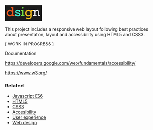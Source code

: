 ![](assets/images/dsign_github.png?v=4&s=100)

This project includes a responsive web layout following best practices about presentation, layout and accessibility using HTML5 and CSS3.

[ WORK IN PROGRESS ]

Documentation

https://developers.google.com/web/fundamentals/accessibility/

https://www.w3.org/


### Related

- [Javascript ES6]()
- [HTML5]()
- [CSS3]()
- [Accesibility]()
- [User experience]()
- [Web design]()